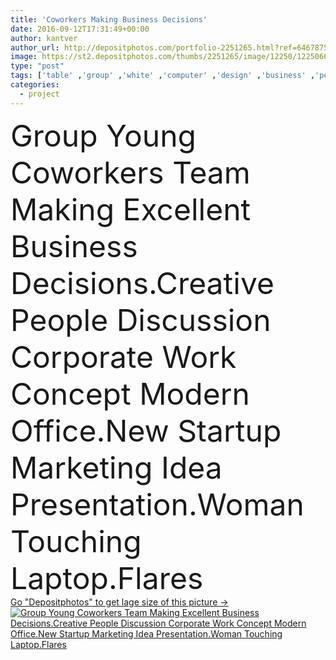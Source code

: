 ```yaml
---
title: 'Coworkers Making Business Decisions'
date: 2016-09-12T17:31:49+00:00
author: kantver
author_url: http://depositphotos.com/portfolio-2251265.html?ref=64678756
image: https://st2.depositphotos.com/thumbs/2251265/image/12250/122506612/api_thumb_450.jpg?forcejpeg=true
type: "post"
tags: ['table' ,'group' ,'white' ,'computer' ,'design' ,'business' ,'person' ,'smiling' ,'people' ,'women' ,'man' ,'technology' ,'corporate' ,'office' ,'working' ,'laptop' ,'notebook' ,'occupation' ,'professional' ,'lifestyle' ,'businessman' ,'desk' ,'together' ,'project' ,'marketing' ,'team' ,'worker' ,'teamwork' ,'workplace' ,'analysis' ,'management' ,'meeting' ,'businesswoman' ,'cooperation' ,'diverse' ,'brainstorming' ,'Coworker' ,'entrepreneur' ,'hipster' ,'multitasking' ,'start up' ,'casual work' ,'cafe place' ,'strategy thinking' ,'research plan' ,'coworkers discussion' ]
categories: 
  - project
---
```

<div aling="center">
            <font size="60"> Group Young Coworkers Team Making Excellent Business Decisions.Creative People Discussion Corporate Work Concept Modern Office.New Startup Marketing Idea Presentation.Woman Touching Laptop.Flares</font>   
</div>
<div>
    <a href='https://depositphotos.com/122506612/stock-photo-coworkers-making-business-decisions.html?ref=64678756' target=_blank > Go "Depositphotos" to get lage size of this picture ->
        <img href='https://depositphotos.com/122506612/stock-photo-coworkers-making-business-decisions.html?ref=64678756' src='https://st2.depositphotos.com/2251265/12250/i/950/depositphotos_122506612-stock-photo-coworkers-making-business-decisions.jpg?forcejpeg=true' alt='Group Young Coworkers Team Making Excellent Business Decisions.Creative People Discussion Corporate Work Concept Modern Office.New Startup Marketing Idea Presentation.Woman Touching Laptop.Flares' >
    </a>
</div>
